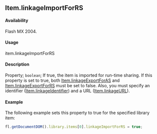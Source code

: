 ## Item.linkageImportForRS

#### Availability

Flash MX 2004.

#### Usage

item.linkageImportForRS

#### Description

Property; `boolean`; If true, the item is imported for run-time sharing. If this property is set to true, both [Item.linkageExportForAS](../Item_object/Item7.md) and [Item.linkageExportForRS](../Item_object/Item8.md) must be set to false. Also, you must specify an identifier ([Item.linkageIdentifier](../Item_object/Item10.md)) and a URL ([Item.linkageURL](../Item_object/Item12.md)).

#### Example

The following example sets this property to true for the specified library item:

```javascript
fl.getDocumentDOM().library.items[0].linkageImportForRS = true;
```
